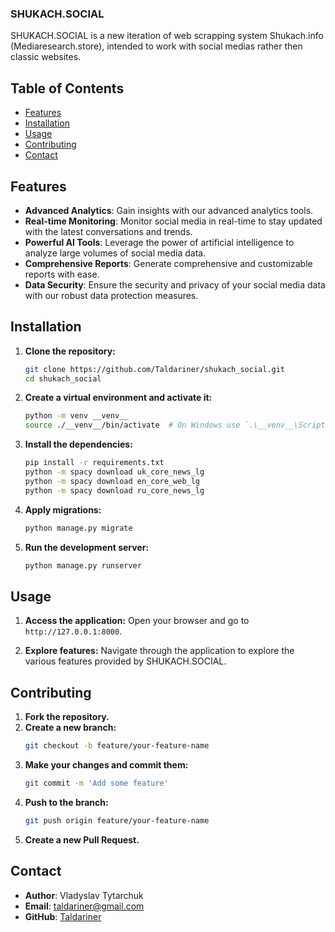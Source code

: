 ### SHUKACH.SOCIAL

SHUKACH.SOCIAL is a new iteration of web scrapping system Shukach.info (Mediaresearch.store), intended to work with social medias rather then classic websites.

## Table of Contents

- [Features](#features)
- [Installation](#installation)
- [Usage](#usage)
- [Contributing](#contributing)
- [Contact](#contact)

## Features

- **Advanced Analytics**: Gain insights with our advanced analytics tools.
- **Real-time Monitoring**: Monitor social media in real-time to stay updated with the latest conversations and trends.
- **Powerful AI Tools**: Leverage the power of artificial intelligence to analyze large volumes of social media data.
- **Comprehensive Reports**: Generate comprehensive and customizable reports with ease.
- **Data Security**: Ensure the security and privacy of your social media data with our robust data protection measures.

## Installation

1. **Clone the repository:**
    ```bash
    git clone https://github.com/Taldariner/shukach_social.git
    cd shukach_social
    ```

2. **Create a virtual environment and activate it:**
    ```bash
    python -m venv __venv__
    source ./__venv__/bin/activate  # On Windows use `.\__venv__\Scripts\activate`
    ```

3. **Install the dependencies:**
    ```bash
    pip install -r requirements.txt
    python -m spacy download uk_core_news_lg
    python -m spacy download en_core_web_lg
    python -m spacy download ru_core_news_lg
    ```

4. **Apply migrations:**
    ```bash
    python manage.py migrate
    ```

5. **Run the development server:**
    ```bash
    python manage.py runserver
    ```

## Usage

1. **Access the application:**
    Open your browser and go to `http://127.0.0.1:8000`.

2. **Explore features:**
    Navigate through the application to explore the various features provided by SHUKACH.SOCIAL.

## Contributing

1. **Fork the repository.**
2. **Create a new branch:**
    ```bash
    git checkout -b feature/your-feature-name
    ```
3. **Make your changes and commit them:**
    ```bash
    git commit -m 'Add some feature'
    ```
4. **Push to the branch:**
    ```bash
    git push origin feature/your-feature-name
    ```
5. **Create a new Pull Request.**

## Contact

- **Author**: Vladyslav Tytarchuk
- **Email**:  taldariner@gmail.com
- **GitHub**: [Taldariner](https://github.com/Taldariner)
